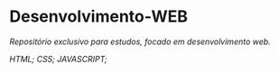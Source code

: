 # Desenvolvimento-WEB
*Repositório exclusivo para estudos, focado em desenvolvimento web.*


*HTML;*
*CSS;*
*JAVASCRIPT;*
